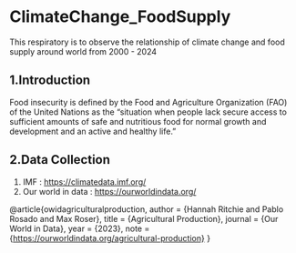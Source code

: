 # ClimateChange_FoodSupply
This respiratory is to observe the relationship of climate change and food supply around world from 2000 - 2024

## 1.Introduction
Food insecurity is defined by the Food and Agriculture Organization (FAO) of the United Nations as the “situation when people lack secure access to sufficient amounts of safe and nutritious food for normal growth and development and an active and healthy life.”

## 2.Data Collection
1. IMF :  https://climatedata.imf.org/
2. Our world in data : https://ourworldindata.org/




@article{owidagriculturalproduction,
    author = {Hannah Ritchie and Pablo Rosado and Max Roser},
    title = {Agricultural Production},
    journal = {Our World in Data},
    year = {2023},
    note = {https://ourworldindata.org/agricultural-production}
}
